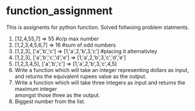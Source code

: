 # function_assignment
This is assignents for python function. Solved follwoing problem statments. 

1. [12,4,55,7] => 55 #o/p max number
2. [1,2,3,4,5,6,7] => 16 #sum of odd numbers
3. [1,2,3], ['a','b','c'] => [1,'a',2,'b',3,'c'] #placing it alternativley
4. [1,2,3], ['a','b','c','d','e'] => [1,'a',2,'b',3,'c','d','e']
5. [1,2,3,4,5], ['a','b','c'] => [1,'a',2,'b',3,'c',4,5]
6. Write a function which will take an integer representing dollars as input, <br> and returns the equivalent rupees value as the output.
7. Write a function which will take three integers as input and returns the maximum integer <br>amongst those three as the output.
8. Biggest number from the list.
